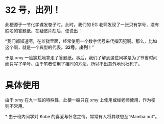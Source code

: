 # 32 号，出列！

此梗源于一节化学课发卷子时。此时，我们的 EG 老师发现了一张只有学号，没有姓名的答题纸，在疑惑片刻后，便说出：

“我们都知道啊，在监狱里面，经常使用一个数字代号来代指囚犯啊。那么，比如这个啊，就是一个典型的代表。**32号，出列！**”

于是 xmy 一脸尴尬地拿走了答题纸。事后，我们了解到这位同学是为了节省时间而只写了学号。由于笔者使用了相同的方法，所以不出意外地也社死了。

# 具体使用

由于 xmy 在九一班的特殊性，此梗一般只在 xmy 上使用或经老师使用，作为梗则不常用。

\* 由于班内同学对 Kobe 的喜爱与怀念之情，常常有人将其联想至“Mamba out”。
